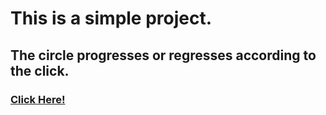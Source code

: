 # This is a simple project.

## The circle progresses or regresses according to the click.

### [Click Here!]( https://caiquegam.github.io/progress-steps/)